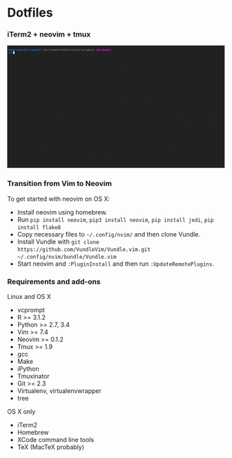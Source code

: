 # Dotfiles

### iTerm2 + neovim + tmux

![demo](images/demo.gif)

### Transition from Vim to Neovim

To get started with neovim on OS X:
- Install neovim using homebrew.
- Run ```pip install neovim```, ```pip3 install neovim```, ```pip install jedi```, ```pip install flake8```
- Copy necessary files to ```~/.config/nvim/``` and then clone Vundle.
- Install Vundle with ```git clone https://github.com/VundleVim/Vundle.vim.git ~/.config/nvim/bundle/Vundle.vim```
- Start neovim and ```:PluginInstall``` and then run ```:UpdateRemotePlugins```.

### Requirements and add-ons

Linux and OS X
- vcprompt
- R >= 3.1.2
- Python >= 2.7, 3.4
- Vim >= 7.4
- Neovim >= 0.1.2
- Tmux >= 1.9
- gcc
- Make
- iPython
- Tmuxinator
- Git >= 2.3
- Virtualenv, virtualenvwrapper
- tree

OS X only
- iTerm2
- Homebrew
- XCode command line tools
- TeX (MacTeX probably)
